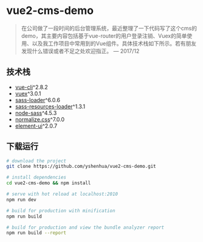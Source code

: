# vue2-cms-demo

> 在公司做了一段时间的后台管理系统，最近整理了一下代码写了这个cms的demo，其主要内容包括基于vue-router的用户登录注销、Vuex的简单使用、以及我工作项目中常用到的Vue组件。具体技术栈如下所示。若有朋友发现什么错误或者不足之处欢迎指正。 &mdash; 2017/12

## 技术栈

- [vue-cli](https://github.com/vuejs/vue-cli/tree/master)^2.8.2
- [vuex](https://github.com/vuejs/vuex/tree/v3.0.1)^3.0.1
- [sass-loader](https://github.com/webpack-contrib/sass-loader/tree/v6.0.6)^6.0.6
- [sass-resources-loader](https://github.com/shakacode/sass-resources-loader/tree/v1.3.1)^1.3.1
- [node-sass](https://github.com/sass/node-sass/tree/v4.5.3)^4.5.3
- [normalize.css](https://github.com/necolas/normalize.css/tree/master)^7.0.0
- [element-ui](https://github.com/ElemeFE/element/tree/v2.0.7)^2.0.7

## 下载运行

``` bash
# download the project
git clone https://github.com/yshenhua/vue2-cms-demo.git

# install dependencies
cd vue2-cms-demo && npm install

# serve with hot reload at localhost:2010
npm run dev

# build for production with minification
npm run build

# build for production and view the bundle analyzer report
npm run build --report
```
